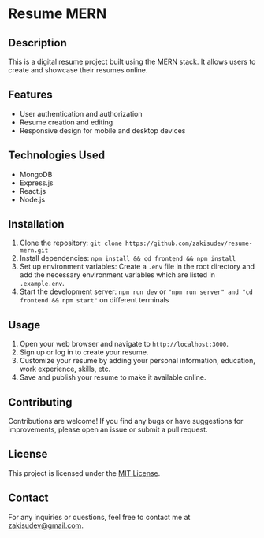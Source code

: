 # Resume MERN

## Description

This is a digital resume project built using the MERN stack. It allows users to create and showcase their resumes online.

## Features

- User authentication and authorization
- Resume creation and editing
- Responsive design for mobile and desktop devices

## Technologies Used

- MongoDB
- Express.js
- React.js
- Node.js

## Installation

1. Clone the repository: `git clone https://github.com/zakisudev/resume-mern.git`
2. Install dependencies: `npm install && cd frontend && npm install`
3. Set up environment variables: Create a `.env` file in the root directory and add the necessary environment variables which are listed in `.example.env`.
4. Start the development server: `npm run dev` or `"npm run server" and "cd frontend && npm start"` on different terminals

## Usage

1. Open your web browser and navigate to `http://localhost:3000`.
2. Sign up or log in to create your resume.
3. Customize your resume by adding your personal information, education, work experience, skills, etc.
4. Save and publish your resume to make it available online.

## Contributing

Contributions are welcome! If you find any bugs or have suggestions for improvements, please open an issue or submit a pull request.

## License

This project is licensed under the [MIT License](https://opensource.org/licenses/MIT).

## Contact

For any inquiries or questions, feel free to contact me at zakisudev@gmail.com.
